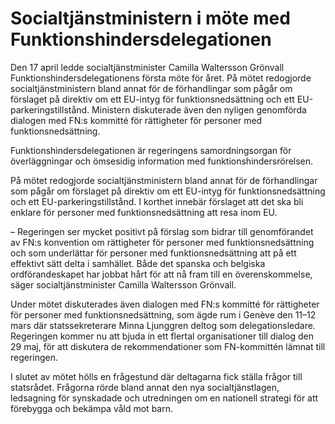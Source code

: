 # Socialtjänstministern i möte med Funktionshindersdelegationen

Den 17 april ledde socialtjänstminister Camilla Waltersson Grönvall Funktionshindersdelegationens första möte för året. På mötet redogjorde socialtjänstministern bland annat för de förhandlingar som pågår om förslaget på direktiv om ett EU-intyg för funktionsnedsättning och ett EU-parkeringstillstånd. Ministern diskuterade även den nyligen genomförda dialogen med FN:s kommitté för rättigheter för personer med funktionsnedsättning.

Funktionshindersdelegationen är regeringens samordningsorgan för överläggningar och ömsesidig information med funktionshindersrörelsen.

På mötet redogjorde socialtjänstministern bland annat för de förhandlingar som pågår om förslaget på direktiv om ett EU-intyg för funktionsnedsättning och ett EU-parkeringstillstånd. I korthet innebär förslaget att det ska bli enklare för personer med funktionsnedsättning att resa inom EU.

– Regeringen ser mycket positivt på förslag som bidrar till genomförandet av FN:s konvention om rättigheter för personer med funktionsnedsättning och som underlättar för personer med funktionsnedsättning att på ett effektivt sätt delta i samhället. Både det spanska och belgiska ordförandeskapet har jobbat hårt för att nå fram till en överenskommelse, säger socialtjänstminister Camilla Waltersson Grönvall.

Under mötet diskuterades även dialogen med FN:s kommitté för rättigheter för personer med funktionsnedsättning, som ägde rum i Genève den 11–12 mars där statssekreterare Minna Ljunggren deltog som delegationsledare. Regeringen kommer nu att bjuda in ett flertal organisationer till dialog den 29 maj, för att diskutera de rekommendationer som FN-kommittén lämnat till regeringen.

I slutet av mötet hölls en frågestund där deltagarna fick ställa frågor till statsrådet. Frågorna rörde bland annat den nya socialtjänstlagen, ledsagning för synskadade och utredningen om en nationell strategi för att förebygga och bekämpa våld mot barn.
